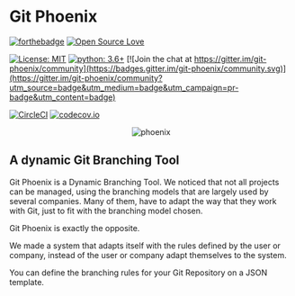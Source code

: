 # Git Phoenix

[![forthebadge](https://forthebadge.com/images/badges/made-with-python.svg)](https://forthebadge.com) [![Open Source Love](https://badges.frapsoft.com/os/v2/open-source.svg?v=103)](https://github.com/ellerbrock/open-source-badges/)

[![License: MIT](https://img.shields.io/badge/License-MIT-yellow.svg)](https://github.com/victoraugustofd/git-phoenix/blob/master/LICENSE) [![python: 3.6+](https://img.shields.io/badge/python-3.6+-blue)](https://www.python.org/download/releases/3.6.0/) [![Join the chat at https://gitter.im/git-phoenix/community](https://badges.gitter.im/git-phoenix/community.svg)](https://gitter.im/git-phoenix/community?utm_source=badge&utm_medium=badge&utm_campaign=pr-badge&utm_content=badge)

[![CircleCI](https://circleci.com/gh/victoraugustofd/git-phoenix.svg?style=svg)](https://circleci.com/gh/victoraugustofd/git-phoenix) [![codecov.io](https://codecov.io/gh/victoraugustofd/git-phoenix/coverage.svg?branch=master)](https://codecov.io/gh/victoraugustofd/git-phoenix)

<p align="center">
  <img src="https://user-images.githubusercontent.com/21197980/46575862-31a46400-c994-11e8-9006-1ade4bc720cb.png" alt="phoenix">
</p>

## A dynamic Git Branching Tool

Git Phoenix is a Dynamic Branching Tool. We noticed that not all projects can be managed, using the branching models that are largely used by several companies. Many of them, have to adapt the way that they work with Git, just to fit with the branching model chosen.

Git Phoenix is exactly the opposite.

We made a system that adapts itself with the rules defined by the user or company, instead of the user or company adapt themselves to the system.

You can define the branching rules for your Git Repository on a JSON template.
